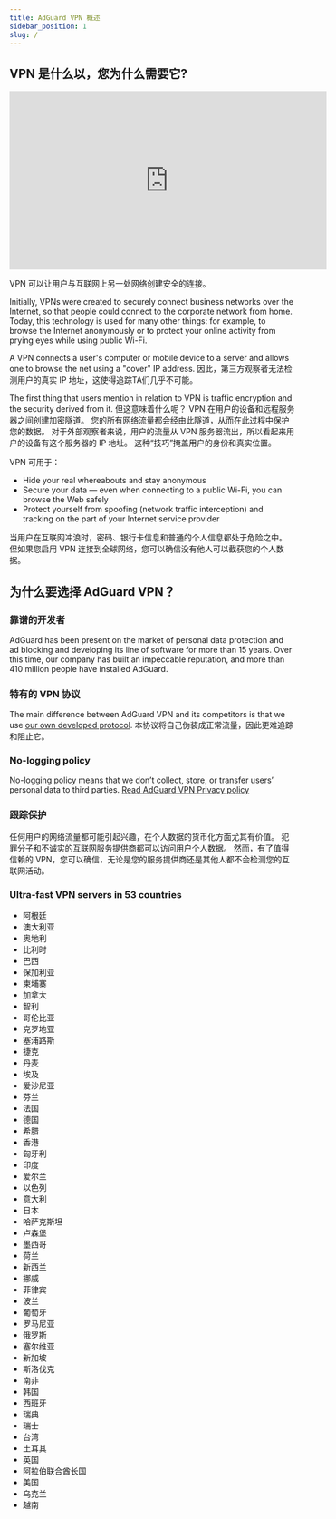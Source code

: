 ```yaml
---
title: AdGuard VPN 概述
sidebar_position: 1
slug: /
---
```


## VPN 是什么以，您为什么需要它?

<iframe width="560" height="315" class="youtube-video" src="https://www.youtube-nocookie.com/embed/7149L3xPmSE" title="YouTube video player" frameborder="0" allow="accelerometer; autoplay; clipboard-write; encrypted-media; gyroscope; picture-in-picture" allowfullscreen></iframe>

VPN 可以让用户与互联网上另一处网络创建安全的连接。

Initially, VPNs were created to securely connect business networks over the Internet, so that people could connect to the corporate network from home. Today, this technology is used for many other things: for example, to browse the Internet anonymously or to protect your online activity from prying eyes while using public Wi-Fi.

A VPN connects a user's computer or mobile device to a server and allows one to browse the net using a "cover" IP address. 因此，第三方观察者无法检测用户的真实 IP 地址，这使得追踪TA们几乎不可能。

The first thing that users mention in relation to VPN is traffic encryption and the security derived from it. 但这意味着什么呢？ VPN 在用户的设备和远程服务器之间创建加密隧道。 您的所有网络流量都会经由此隧道，从而在此过程中保护您的数据。 对于外部观察者来说，用户的流量从 VPN 服务器流出，所以看起来用户的设备有这个服务器的 IP 地址。 这种“技巧”掩盖用户的身份和真实位置。

VPN 可用于：

- Hide your real whereabouts and stay anonymous
- Secure your data — even when connecting to a public Wi-Fi, you can browse the Web safely
- Protect yourself from spoofing (network traffic interception) and tracking on the part of your Internet service provider

当用户在互联网冲浪时，密码、银行卡信息和普通的个人信息都处于危险之中。 但如果您启用 VPN 连接到全球网络，您可以确信没有他人可以截获您的个人数据。

## 为什么要选择 AdGuard VPN？

### 靠谱的开发者

AdGuard has been present on the market of personal data protection and ad blocking and developing its line of software for more than 15 years. Over this time, our company has built an impeccable reputation, and more than 410 million people have installed AdGuard.

### 特有的 VPN 协议

The main difference between AdGuard VPN and its competitors is that we use [our own developed protocol](/general/adguard-vpn-protocol). 本协议将自己伪装成正常流量，因此更难追踪和阻止它。

### No-logging policy

No-logging policy means that we don’t collect, store, or transfer users’ personal data to third parties. [Read AdGuard VPN Privacy policy](https://adguard-vpn.com/privacy.html)

### 跟踪保护

任何用户的网络流量都可能引起兴趣，在个人数据的货币化方面尤其有价值。 犯罪分子和不诚实的互联网服务提供商都可以访问用户个人数据。 然而，有了值得信赖的 VPN，您可以确信，无论是您的服务提供商还是其他人都不会检测您的互联网活动。

### Ultra-fast VPN servers in 53 countries

- 阿根廷
- 澳大利亚
- 奥地利
- 比利时
- 巴西
- 保加利亚
- 柬埔寨
- 加拿大
- 智利
- 哥伦比亚
- 克罗地亚
- 塞浦路斯
- 捷克
- 丹麦
- 埃及
- 爱沙尼亚
- 芬兰
- 法国
- 德国
- 希腊
- 香港
- 匈牙利
- 印度
- 爱尔兰
- 以色列
- 意大利
- 日本
- 哈萨克斯坦
- 卢森堡
- 墨西哥
- 荷兰
- 新西兰
- 挪威
- 菲律宾
- 波兰
- 葡萄牙
- 罗马尼亚
- 俄罗斯
- 塞尔维亚
- 新加坡
- 斯洛伐克
- 南非
- 韩国
- 西班牙
- 瑞典
- 瑞士
- 台湾
- 土耳其
- 英国
- 阿拉伯联合酋长国
- 美国
- 乌克兰
- 越南
